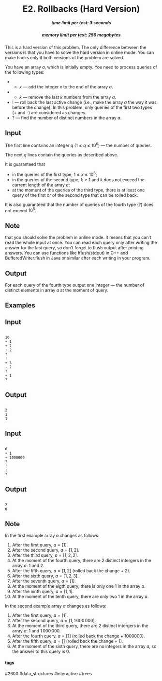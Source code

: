<h1 style='text-align: center;'> E2. Rollbacks (Hard Version)</h1>

<h5 style='text-align: center;'>time limit per test: 3 seconds</h5>
<h5 style='text-align: center;'>memory limit per test: 256 megabytes</h5>

This is a hard version of this problem. The only difference between the versions is that you have to solve the hard version in online mode. You can make hacks only if both versions of the problem are solved.

You have an array $a$, which is initially empty. You need to process queries of the following types:

* + $x$ — add the integer $x$ to the end of the array $a$.
* - $k$ — remove the last $k$ numbers from the array $a$.
* ! — roll back the last active change (i.e., make the array $a$ the way it was before the change). In this problem, only queries of the first two types (+ and -) are considered as changes.
* ? — find the number of distinct numbers in the array $a$.
## Input

The first line contains an integer $q$ ($1 \leq q \leq 10^6$) — the number of queries.

The next $q$ lines contain the queries as described above.

It is guaranteed that 

* in the queries of the first type, $1 \le x \le 10^6$;
* in the queries of the second type, $k \ge 1$ and $k$ does not exceed the current length of the array $a$;
* at the moment of the queries of the third type, there is at least one query of the first or of the second type that can be rolled back.

It is also guaranteed that the number of queries of the fourth type (?) does not exceed $10^5$.

## Note

 that you should solve the problem in online mode. It means that you can't read the whole input at once. You can read each query only after writing the answer for the last query, so don't forget to flush output after printing answers. You can use functions like fflush(stdout) in C++ and BufferedWriter.flush in Java or similar after each writing in your program.

## Output

For each query of the fourth type output one integer — the number of distinct elements in array $a$ at the moment of query.

## Examples

## Input


```

10
+ 1
+ 2
+ 2
?
!
+ 3
- 2
?
+ 1
?

```
## Output


```

2
1
1

```
## Input


```

6
+ 1
+ 1000000
?
!
!
?

```
## Output


```

2
0

```
## Note

In the first example array $a$ changes as follows: 

1. After the first query, $a=[1]$.
2. After the second query, $a=[1,2]$.
3. After the third query, $a=[1,2,2]$.
4. At the moment of the fourth query, there are $2$ distinct intergers in the array $a$: $1$ and $2$.
5. After the fifth query, $a=[1,2]$ (rolled back the change + 2).
6. After the sixth query, $a=[1,2,3]$.
7. After the seventh query, $a=[1]$.
8. At the moment of the eigth query, there is only one $1$ in the array $a$.
9. After the ninth query, $a=[1,1]$.
10. At the moment of the tenth query, there are only two $1$ in the array $a$.

In the second example array $a$ changes as follows: 

1. After the first query, $a=[1]$.
2. After the second query, $a=[1, 1\,000\,000]$.
3. At the moment of the third query, there are $2$ distinct intergers in the array $a$: $1$ and $1\,000\,000$.
4. After the fourth query, $a=[1]$ (rolled back the change + 1000000).
5. After the fifth query, $a=[]$ (rolled back the change + 1).
6. At the moment of the sixth query, there are no integers in the array $a$, so the answer to this query is $0$.


#### tags 

#2600 #data_structures #interactive #trees 
